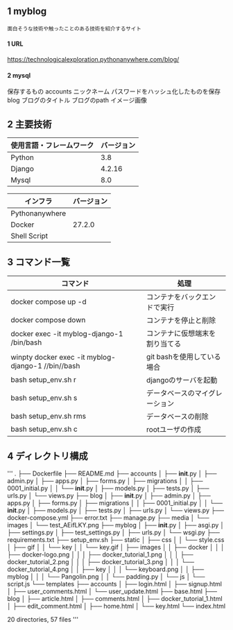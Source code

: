 ## 1 myblog
    面白そうな技術や触ったことのある技術を紹介するサイト

#### 1 URL
https://technologicalexploration.pythonanywhere.com/blog/

#### 2 mysql
保存するもの
    accounts
        ニックネーム
        パスワードをハッシュ化したものを保存
    blog
        ブログのタイトル
        ブログのpath
        イメージ画像

## 2 主要技術
|使用言語・フレームワーク|バージョン|
|------------------------|----------|
|Python                  | 3.8      |
|Django                  | 4.2.16   |
|Mysql                   | 8.0      |


|インフラ       |バージョン     |
|---------------|---------------|
|Pythonanywhere |               |
|Docker         |27.2.0         |
|Shell Script   |               |

## 3 コマンド一覧

|コマンド                                   | 処理                          |
|------------------------------------------|-------------------------------|
|docker compose up -d                      |コンテナをバックエンドで実行   |
|docker compose down                       |コンテナを停止と削除           |
|docker exec -it myblog-django-1 /bin/bash |コンテナに仮想端末を割り当てる |
|winpty docker exec -it myblog-django-1 //bin//bash |git bashを使用している場合     |
|bash setup_env.sh r                       |djangoのサーバを起動           |
|bash setup_env.sh s                       |データベースのマイグレーション            |
|bash setup_env.sh rms                       |データベースの削除            |
|bash setup_env.sh c                       |rootユーザの作成           |

## 4 ディレクトリ構成

'''
.
├── Dockerfile
├── README.md
├── accounts
│   ├── __init__.py
│   ├── admin.py
│   ├── apps.py
│   ├── forms.py
│   ├── migrations
│   │   ├── 0001_initial.py
│   │   └── __init__.py
│   ├── models.py
│   ├── tests.py
│   ├── urls.py
│   └── views.py
├── blog
│   ├── __init__.py
│   ├── admin.py
│   ├── apps.py
│   ├── forms.py
│   ├── migrations
│   │   ├── 0001_initial.py
│   │   └── __init__.py
│   ├── models.py
│   ├── tests.py
│   ├── urls.py
│   └── views.py
├── docker-compose.yml
├── error.txt
├── manage.py
├── media
│   └── images
│       └── test_AEifLKY.png
├── myblog
│   ├── __init__.py
│   ├── asgi.py
│   ├── settings.py
│   ├── test_settings.py
│   ├── urls.py
│   └── wsgi.py
├── requirements.txt
├── setup_env.sh
├── static
│   ├── css
│   │   └── style.css
│   ├── gif
│   │   └── key
│   │       └── key.gif
│   ├── images
│   │   ├── docker
│   │   │   ├── docker-logo.png
│   │   │   ├── docker_tutorial_1.png
│   │   │   ├── docker_tutorial_2.png
│   │   │   ├── docker_tutorial_3.png
│   │   │   └── docker_tutorial_4.png
│   │   ├── key
│   │   │   └── keyboard.png
│   │   ├── myblog
│   │   │   └── Pangolin.png
│   │   └── padding.py
│   └── js
│       └── script.js
└── templates
    ├── accounts
    │   ├── login.html
    │   ├── signup.html
    │   ├── user_comments.html
    │   └── user_update.html
    ├── base.html
    ├── blog
    │   ├── article.html
    │   ├── comments.html
    │   ├── docker_tutorial_1.html
    │   ├── edit_comment.html
    │   ├── home.html
    │   └── key.html
    └── index.html

20 directories, 57 files
'''
